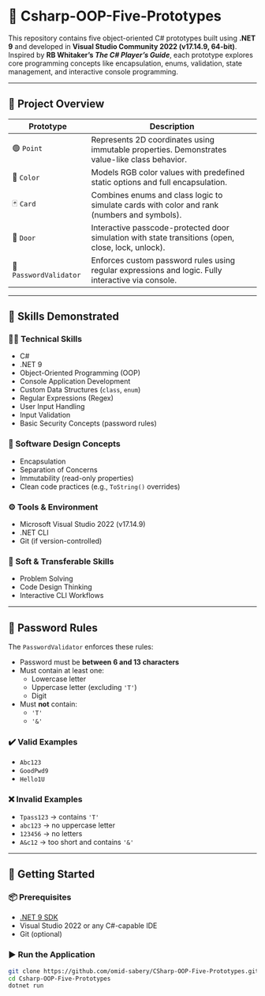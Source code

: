 ﻿# 🧪 Csharp-OOP-Five-Prototypes

This repository contains five object-oriented C# prototypes built using **.NET 9** and developed in **Visual Studio Community 2022 (v17.14.9, 64-bit)**. Inspired by **RB Whitaker’s _The C# Player’s Guide_**, each prototype explores core programming concepts like encapsulation, enums, validation, state management, and interactive console programming.

---

## 📁 Project Overview

| Prototype           | Description |
|---------------------|-------------|
| 🟢 `Point`          | Represents 2D coordinates using immutable properties. Demonstrates value-like class behavior. |
| 🔴 `Color`          | Models RGB color values with predefined static options and full encapsulation. |
| 🃏 `Card`           | Combines enums and class logic to simulate cards with color and rank (numbers and symbols). |
| 🚪 `Door`           | Interactive passcode-protected door simulation with state transitions (open, close, lock, unlock). |
| 🔐 `PasswordValidator` | Enforces custom password rules using regular expressions and logic. Fully interactive via console. |

---

## 🧠 Skills Demonstrated

### 🧑‍💻 Technical Skills
- C#
- .NET 9
- Object-Oriented Programming (OOP)
- Console Application Development
- Custom Data Structures (`class`, `enum`)
- Regular Expressions (Regex)
- User Input Handling
- Input Validation
- Basic Security Concepts (password rules)

### 🧱 Software Design Concepts
- Encapsulation
- Separation of Concerns
- Immutability (read-only properties)
- Clean code practices (e.g., `ToString()` overrides)

### ⚙️ Tools & Environment
- Microsoft Visual Studio 2022 (v17.14.9)
- .NET CLI
- Git (if version-controlled)

### 🧩 Soft & Transferable Skills
- Problem Solving
- Code Design Thinking
- Interactive CLI Workflows

---

## 🔐 Password Rules

The `PasswordValidator` enforces these rules:

- Password must be **between 6 and 13 characters**
- Must contain at least one:
  - Lowercase letter
  - Uppercase letter (excluding `'T'`)
  - Digit
- Must **not** contain:
  - `'T'`
  - `'&'`

### ✔️ Valid Examples
- `Abc123`
- `GoodPwd9`
- `Hello1U`

### ❌ Invalid Examples
- `Tpass123` → contains `'T'`
- `abc123` → no uppercase letter
- `123456` → no letters
- `A&c12` → too short and contains `'&'`

---

## 🚀 Getting Started

### 📦 Prerequisites

- [.NET 9 SDK](https://dotnet.microsoft.com/download)
- Visual Studio 2022 or any C#-capable IDE
- Git (optional)

### ▶️ Run the Application

```bash
git clone https://github.com/omid-sabery/CSharp-OOP-Five-Prototypes.git
cd Csharp-OOP-Five-Prototypes
dotnet run
